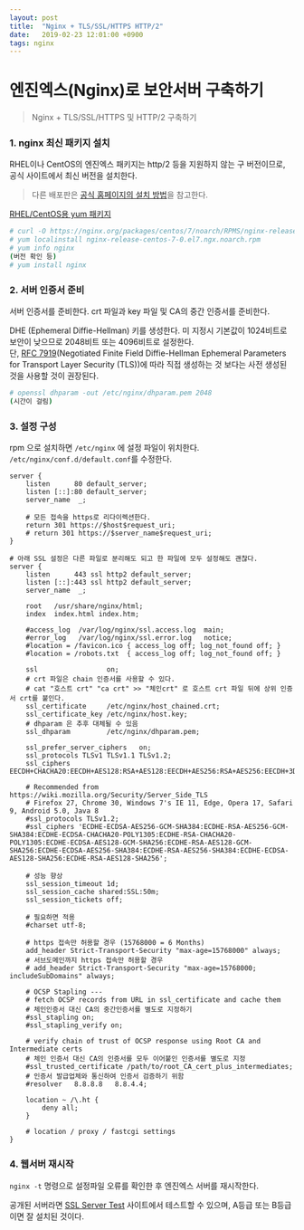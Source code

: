 ```yaml
---
layout: post
title:  "Nginx + TLS/SSL/HTTPS HTTP/2"
date:   2019-02-23 12:01:00 +0900
tags: nginx
---
```


# 엔진엑스(Nginx)로 보안서버 구축하기

> Nginx + TLS/SSL/HTTPS 및 HTTP/2 구축하기

### 1. nginx 최신 패키지 설치

RHEL이나 CentOS의 엔진엑스 패키지는 http/2 등을 지원하지 않는 구 버전이므로, 공식 사이트에서 최신 버전을 설치한다.

> 다른 배포판은 [공식 홈페이지의 설치 방법](https://nginx.org/en/linux_packages.html)을 참고한다.

[RHEL/CentOS용 yum 패키지](https://nginx.org/packages/centos/)

```sh
# curl -O https://nginx.org/packages/centos/7/noarch/RPMS/nginx-release-centos-7-0.el7.ngx.noarch.rpm
# yum localinstall nginx-release-centos-7-0.el7.ngx.noarch.rpm
# yum info nginx
(버전 확인 등)
# yum install nginx
```

### 2. 서버 인증서 준비

서버 인증서를 준비한다. crt 파일과 key 파일 및 CA의 중간 인증서를 준비한다.

DHE (Ephemeral Diffie-Hellman) 키를 생성한다. 미 지정시 기본값이 1024비트로 보안이 낮으므로 2048비트 또는 4096비트로 설정한다.  
단, [RFC 7919](https://tools.ietf.org/html/rfc7919)(Negotiated Finite Field Diffie-Hellman Ephemeral Parameters for Transport Layer Security (TLS))에 따라 직접 생성하는 것 보다는 사전 생성된 것을 사용할 것이 권장된다.

```sh
# openssl dhparam -out /etc/nginx/dhparam.pem 2048
(시간이 걸림)
```

### 3. 설정 구성

rpm 으로 설치하면 `/etc/nginx` 에 설정 파일이 위치한다. `/etc/nginx/conf.d/default.conf`를 수정한다.

```nginx
server {
    listen      80 default_server;
    listen [::]:80 default_server;
    server_name  _;

    # 모든 접속을 https로 리다이렉션한다.
    return 301 https://$host$request_uri;
    # return 301 https://$server_name$request_uri;
}

# 아래 SSL 설정은 다른 파일로 분리해도 되고 한 파일에 모두 설정해도 괜찮다.
server {
    listen      443 ssl http2 default_server;
    listen [::]:443 ssl http2 default_server;
    server_name  _;

    root   /usr/share/nginx/html;
    index  index.html index.htm;

    #access_log  /var/log/nginx/ssl.access.log  main;
    #error_log   /var/log/nginx/ssl.error.log   notice;  
    #location = /favicon.ico { access_log off; log_not_found off; }
    #location = /robots.txt  { access_log off; log_not_found off; }

    ssl                 on;
    # crt 파일은 chain 인증서를 사용할 수 있다.
    # cat "호스트 crt" "ca crt" >> "체인crt" 로 호스트 crt 파일 뒤에 상위 인증서 crt를 붙인다.
    ssl_certificate     /etc/nginx/host_chained.crt;
    ssl_certificate_key /etc/nginx/host.key;
    # dhparam 은 추후 대체될 수 있음
    ssl_dhparam         /etc/nginx/dhparam.pem;

    ssl_prefer_server_ciphers   on;
    ssl_protocols TLSv1 TLSv1.1 TLSv1.2;
    ssl_ciphers EECDH+CHACHA20:EECDH+AES128:RSA+AES128:EECDH+AES256:RSA+AES256:EECDH+3DES:RSA+3DES:!MD5;

    # Recommended from https://wiki.mozilla.org/Security/Server_Side_TLS
    # Firefox 27, Chrome 30, Windows 7's IE 11, Edge, Opera 17, Safari 9, Android 5.0, Java 8
    #ssl_protocols TLSv1.2;
    #ssl_ciphers 'ECDHE-ECDSA-AES256-GCM-SHA384:ECDHE-RSA-AES256-GCM-SHA384:ECDHE-ECDSA-CHACHA20-POLY1305:ECDHE-RSA-CHACHA20-POLY1305:ECDHE-ECDSA-AES128-GCM-SHA256:ECDHE-RSA-AES128-GCM-SHA256:ECDHE-ECDSA-AES256-SHA384:ECDHE-RSA-AES256-SHA384:ECDHE-ECDSA-AES128-SHA256:ECDHE-RSA-AES128-SHA256';

    # 성능 향상
    ssl_session_timeout 1d;
    ssl_session_cache shared:SSL:50m;
    ssl_session_tickets off;

    # 필요하면 적용
    #charset utf-8;

    # https 접속만 허용할 경우 (15768000 = 6 Months)
    add_header Strict-Transport-Security "max-age=15768000" always;
    # 서브도메인까지 https 접속만 허용할 경우
    # add_header Strict-Transport-Security "max-age=15768000; includeSubDomains" always;

    # OCSP Stapling ---
    # fetch OCSP records from URL in ssl_certificate and cache them
    # 체인인증서 대신 CA의 중간인증서를 별도로 지정하기
    #ssl_stapling on;
    #ssl_stapling_verify on;

    # verify chain of trust of OCSP response using Root CA and Intermediate certs
    # 체인 인증서 대신 CA의 인증서를 모두 이어붙인 인증서를 별도로 지정
    #ssl_trusted_certificate /path/to/root_CA_cert_plus_intermediates;
    # 인증서 발급업체와 통신하여 인증서 검증하기 위함
    #resolver   8.8.8.8   8.8.4.4;

    location ~ /\.ht {
        deny all;
    }

    # location / proxy / fastcgi settings
}
```

### 4. 웹서버 재시작

`nginx -t` 명령으로 설정파일 오류를 확인한 후 엔진엑스 서버를 재시작한다.

공개된 서버라면 [SSL Server Test](https://www.ssllabs.com/ssltest/) 사이트에서 테스트할 수 있으며, A등급 또는 B등급이면 잘 설치된 것이다.

